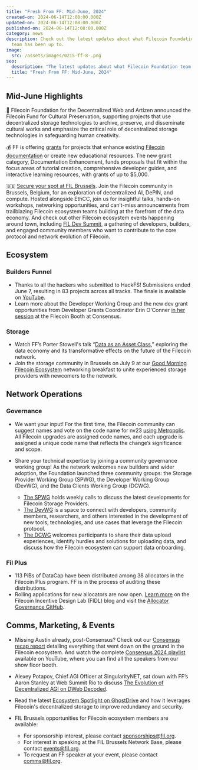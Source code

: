 ```yaml
---
title: "Fresh From FF: Mid-June, 2024"
created-on: 2024-06-14T12:08:00.000Z
updated-on: 2024-06-14T12:08:00.000Z
published-on: 2024-06-14T12:08:00.000Z
category: news
description: Check out the latest updates about what Filecoin Foundation
  team has been up to.
image:
  src: /assets/images/0215-ff-8-.png
seo:
  description: "The latest updates about what Filecoin Foundation team has been up to."
  title: "Fresh From FF: Mid-June, 2024"
---
```


## Mid-June Highlights

🤝 Filecoin Foundation for the Decentralized Web and Artizen announced the Filecoin Fund for Cultural Preservation, supporting projects that use decentralized storage technologies to archive, preserve, and disseminate cultural works and emphasize the critical role of decentralized storage technologies in safeguarding human creativity.

💰 FF is offering [grants](/blog/help-us-improve-filecoin-docs-plus-how-to-receive-grant-funding-up-to-50-000) for projects that enhance existing [Filecoin documentation](https://docs.filecoin.io/) or create new educational resources. The new grant category, Documentation Enhancement, funds proposals that fit within the focus areas of tutorial creation, comprehensive developer guides, and interactive learning resources, with grants of up to $5,000.

🇧🇪 [Secure your spot at FIL Brussels](/events/fil-brussels). Join the Filecoin community in Brussels, Belgium, for an exploration of decentralized AI, DePIN, and compute. Hosted alongside EthCC, join us for insightful talks, hands-on workshops, networking opportunities, and can’t-miss announcements from trailblazing Filecoin ecosystem teams building at the forefront of the data economy. And check out other Filecoin ecosystem events happening around town, including [FIL Dev Summit](https://www.fildev.io/FDS-4#schedule-ethbrussels), a gathering of developers, builders, and engaged community members who want to contribute to the core protocol and network evolution of Filecoin.

## Ecosystem

### Builders Funnel

- Thanks to all the hackers who submitted to HackFS! Submissions ended June 7, resulting in 83 projects across all tracks. The finale is available on [YouTube](https://ethglobal.tv/hackfs2024-finale-mio15).
- Learn more about the Developer Working Group and the new dev grant opportunities from Developer Grants Coordinator Erin O'Conner [in her session](https://youtu.be/DR9x67S0pZE?feature=shared) at the Filecoin Booth at Consensus.

### Storage

- Watch FF’s Porter Stowell's talk “[Data as an Asset Class](https://youtu.be/m26qmFOm23M?feature=shared),” exploring the data economy and its transformative effects on the future of the Filecoin network.
- Join the storage community in Brussels on July 9 at our [Good Morning Filecoin Ecosystem](https://lu.ma/t3w4g8i3) networking breakfast to unite experienced storage providers with newcomers to the network.

## Network Operations

### Governance

- We want your input! For the first time, the Filecoin community can suggest names and vote on the code name for nv23 [using Metropolis](https://metropolis.vote/dashboard/c/6pnapz4axv). All Filecoin upgrades are assigned code names, and each upgrade is assigned a unique code name that reflects the change’s significance and scope.
- Share your technical expertise by joining a community governance working group! As the network welcomes new builders and wider adoption, the Foundation launched three community groups: the Storage Provider Working Group (SPWG), the Developer Working Group (DevWG), and the Data Clients Working Group (DCWG).

  - [The SPWG](https://filecoinproject.slack.com/archives/C02GQUMFQVA) holds weekly calls to discuss the latest developments for Filecoin Storage Providers.
  - [The DevWG](https://github.com/filecoin-project/DeveloperWG) is a space to connect with developers, community members, researchers, and others interested in the development of new tools, technologies, and use cases that leverage the Filecoin protocol.
  - [The DCWG](mailto:dataclients@fil.org) welcomes participants to share their data upload experiences, identify hurdles and solutions for uploading data, and discuss how the Filecoin ecosystem can support data onboarding.

### Fil Plus

- 113 PiBs of DataCap have been distributed among 38 allocators in the Filecoin Plus program. FF is in the process of auditing these distributions.
- Rolling applications for new allocators are now open. [Learn more](https://blog.allocator.tech/2024/05/rolling-applications-are-open-for.html) on the Filecoin Incentive Design Lab (FIDL) blog and visit the [Allocator Governance GitHub](https://github.com/filecoin-project/Allocator-Governance).

## Comms, Marketing, & Events

- Missing Austin already, post-Consensus? Check out our [Consensus recap report](/blog/takeaways-from-the-filecoin-community-at-consensus-2024) detailing everything that went down on the ground in the Filecoin ecosystem. And watch the complete [Consensus 2024 playlist](https://youtube.com/playlist?list=PLp3zrT1ewY0mcIhhzARotj1gf-kL-OaF7&feature=shared) available on YouTube, where you can find all the speakers from our show floor booth.
- Alexey Potapov, Chief AGI Officer at SingularityNET, sat down with FF’s Aaron Stanley at Web Summit Rio to discuss [The Evolution of Decentralized AGI on DWeb Decoded](https://youtu.be/-sos3Ljogeo?feature=shared).
- Read the latest [Ecosystem Spotlight on GhostDrive](/blog/ecosystem-spotlight-ghostdrives-secure-decentralized-storage-now-on-mobile) and how it leverages Filecoin's decentralized storage to improve redundancy and security.
- FIL Brussels opportunities for Filecoin ecosystem members are available:

  - For sponsorship interest, please contact [sponsorships@fil.org](mailto:sponsorships@fil.org).
  - For interest in speaking at the FIL Brussels Network Base, please contact [events@fil.org](mailto:events@fil.org).
  - To request an FF speaker at your event, please contact [comms@fil.org](mailto:comms@fil.org).
